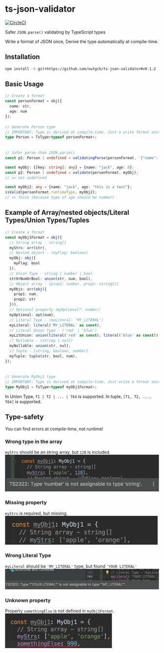 # ts-json-validator
[![CircleCI](https://circleci.com/gh/nwtgck/ts-json-validator.svg?style=shield&circle-token=f91f04558f6a90694804aa0ba6347c3de3dd25d7)](https://circleci.com/gh/nwtgck/ts-json-validator)

Safer `JSON.parse()` validating by TypeScript types

Write a format of JSON once, Derive the type automatically at compile-time.

## Installation

```bash
npm install -S git+https://github.com/nwtgck/ts-json-validator#v0.1.2
```

## Basic Usage

```ts
// Create a format
const personFormat = obj({
  name: str,
  age: num
});

// Generate Person type
// IMPORTANT: Type is derived at compile-time. Just a write format once!
type Person = TsType<typeof personFormat>;


// Safer parse than JSON.parse()
const p1: Person | undefined = validatingParse(personFormat, '{"name": "jack", "age": 8}');
```


```ts
const myObj: {[key: string]: any} = {name: "jack", age: 8};
const p2: Person | undefined = validate(personFormat, myObj);
// => not undefined
```

```ts
const myObj2: any = {name: "jack", age: "this is a text"};
isValid(personFormat.runtimeType, myObj2);
// => false (because type of age should be number)
```

## Example of Array/nested objects/Literal Types/Union Types/Tuples


```ts
// Create a format
const myObj1Format = obj({
  // String array - string[]
  myStrs: arr(str),
  // Nested object - (myFlag: boolean)
  myObj: obj({
    myFlag: bool
  }),
  // Union Type - string | number | bool
  strOrNumOrBool: union(str, num, bool),
  // Object array - {prop1: number, prop2: string}[]
  myObjs: arr(obj({
    prop1: num,
    prop2: str
  })),
  // Optional property（myOptional?: number）
  myOptional: opt(num),
  // Literal Type - (myLiteral: 'MY_LITERAL')
  myLiteral: literal('MY_LITERAL' as const),
  // Literal Union Type - ('red' | 'blue')
  myLitUnion: union(literal('red' as const), literal('blue' as const)),
  // Nullable - (string | null)
  myNullable: union(str, nul),
  // Tuple - [string, boolean, number]
  myTuple: tuple(str, bool, num),
});


// Generate MyObj1 type
// IMPORTANT: Type is derived at compile-time. Just write a format once!
type MyObj1 = TsType<typeof myObj1Format>;
```

In Union Type, `T1 | T2 | ... | T64` is supported. In tuple, `[T1, T2, ..., T64]` is supported.

## Type-safety

You can find errors at compile-time, not runtime!

### Wrong type in the array
`myStrs` should be an string array, but `128` is included.  
![](doc_assets/wrong-type-in-array.png)

### Missing property
`myStrs` is required, but missing.  
![](doc_assets/missing-property.png)

### Wrong Literal Type
`myLiteral` should be `'MY_LITERAL'` type, but found `'YOUR LITERAL'`  
![](doc_assets/wrong-literal-type.png)

### Unknown property
Property `somethingElse` is not defined in `myObj1Format`.  
![](doc_assets/unknown-property.png)
